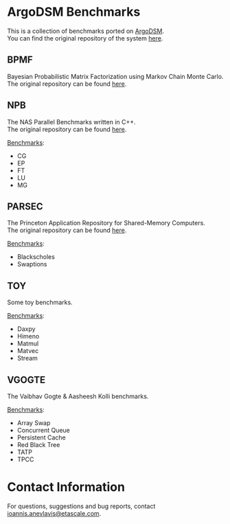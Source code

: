 # ArgoDSM Benchmarks

This is a collection of benchmarks ported on [ArgoDSM](https://www.it.uu.se/research/project/argo).\
You can find the original repository of the system [here](https://github.com/etascale/argodsm).

## BPMF

Bayesian Probabilistic Matrix Factorization using Markov Chain Monte Carlo.\
The original repository can be found [here](https://github.com/ExaScience/bpmf).

## NPB

The NAS Parallel Benchmarks written in C++.\
The original repository can be found [here](https://github.com/GMAP/NPB-CPP).

<ins>Benchmarks</ins>:
- CG
- EP
- FT
- LU
- MG

## PARSEC

The Princeton Application Repository for Shared-Memory Computers.\
The original repository can be found [here](https://pm.bsc.es/gitlab/benchmarks/parsec-ompss).

<ins>Benchmarks</ins>:
- Blackscholes
- Swaptions

## TOY

Some toy benchmarks.

<ins>Benchmarks</ins>:
- Daxpy
- Himeno
- Matmul
- Matvec
- Stream

## VGOGTE
The Vaibhav Gogte & Aasheesh Kolli benchmarks.

<ins>Benchmarks</ins>:
- Array Swap
- Concurrent Queue
- Persistent Cache
- Red Black Tree
- TATP
- TPCC

# Contact Information

For questions, suggestions and bug reports, contact [ioannis.anevlavis@etascale.com](mailto:ioannis.anevlavis@etascale.com).
